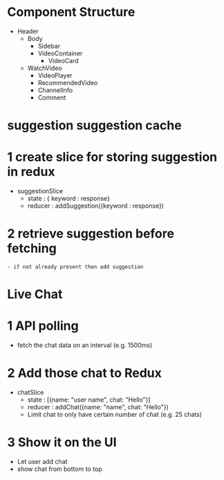 # Component Structure

- Header
  - Body
    - Sidebar
    - VideoContainer
      - VideoCard
  - WatchVideo
    - VideoPlayer
    - RecommendedVideo
    - ChannelInfo
    - Comment

# suggestion suggestion cache

  # 1 create slice for storing suggestion in redux

  - suggestionSlice
    - state : { keyword : response}
    - reducer : addSuggestion({keyword : response})

  # 2 retrieve suggestion before fetching
    - if not already present then add suggestion


# Live Chat

  # 1 API polling
  - fetch the chat data on an interval (e.g. 1500ms)

  # 2 Add those chat to Redux
  - chatSlice
    - state : [{name: "user name", chat: "Hello"}]
    - reducer : addChat({name: "name", chat: "Hello"})
    - Limit chat to only have certain number of chat (e.g. 25 chats)

  # 3 Show it on the UI
  - Let user add chat 
  - show chat from bottom to top